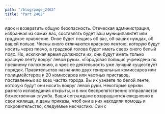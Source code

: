 ```yaml
---
path: "/blog/page_2462"
title: "Part 2462"
---
```


ядок и возвратить общую безопасность. Отеческая администрация, избранная из самих вас, составлять будет ваш муниципалитет или градское правление. Оное будет пещись об вас, об ваших нуждах, об вашей пользе. Члены оного отличаются красною лентою, которую будут носить через плечо, а градской голова будет иметь сверх оного белый пояс. Но, исключая время должности их, они будут иметь только красную ленту вокруг левой руки».
«Городовая полиция учреждена по прежнему положению, а чрез ее деятельность уже лучший существует порядок. Правительство назначило двух генеральных комиссаров или полицмейстеров и 20 комиссаров или частных приставов, поставленных во всех частях города. Вы их узнаете по белой ленте, которую будут они носить вокруг левой руки. Некоторые церкви разного исповедания открыты, и в них беспрепятственно отправляется божественная служба. Ваши сограждане возвращаются ежедневно в свои жилища, и даны приказы, чтоб они в них находили помощь и покровительство, следуемые несчастию. Сии с
